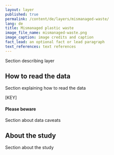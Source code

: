 ```yaml
---
layout: layer
published: true
permalink: /content/de/layers/mismanaged-waste/
lang: de
title: Mismanaged plastic waste
image_file_name: mismanaged-waste.png
image_caption: image credits and caption
fact_lead: an optional fact or lead paragraph
text_references: text references
---
```


Section describing layer

## How to read the data

Section explaining how to read the data

[KEY]

#### Please beware

Section about data caveats

## About the study

Section about the study
